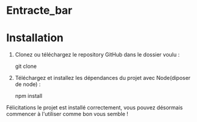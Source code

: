 # Entracte_bar

<h1>Installation</h1>

1. Clonez ou téléchargez le repository GitHub dans le dossier voulu :

    git clone 

2. Téléchargez et installez les dépendances du projet avec Node(diposer de node) :

    npm install


Félicitations le projet est installé correctement, vous pouvez désormais commencer à l'utiliser comme bon vous semble !